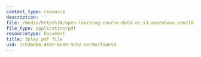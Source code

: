 ```yaml
---
content_type: resource
description: ''
file: /media/https%3A/open-learning-course-data-rc.s3.amazonaws.com/18-06sc-linear-algebra-fall-2011/7c03bd664692be899cb2eec9ecfade5d_KUuxdk_V7To.pdf
file_type: application/pdf
resourcetype: Document
title: 3play pdf file
uid: 7c03bd66-4692-be89-9cb2-eec9ecfade5d
---
```

